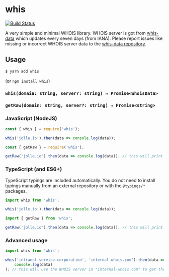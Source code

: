 # whis

[![Build Status](https://travis-ci.org/jolle/whis.svg?branch=master)](https://travis-ci.org/jolle/whis)

A very simple and minimal WHOIS library. WHOIS server is got from [whis-data](https://yarnpkg.com/en/package/whis-data) which updates every seven days (from IANA). Please report issues like missing or incorrect WHOIS server data to the [whis-data repository](https://github.com/jolle/whis-data).

## Usage

```sh
$ yarn add whis
```

(or `npm install whis`)

### `whis(domain: string, server?: string) ⇒ Promise<WhoisData>`

### `getRaw(domain: string, server?: string) ⇒ Promise<string>`

### JavaScript (NodeJS)

```js
const { whis } = require('whis');

whis('jolle.io').then(data => console.log(data));
```

```js
const { getRaw } = require('whis');

getRaw('jolle.io').then(data => console.log(data)); // this will print the raw WHOIS response
```

### TypeScript (and ES6+)

TypeScript typings are included automatically. You do not need to install typings manually from an external repository or with the `@typings/*` packages.

```ts
import whis from 'whis';

whis('jolle.io').then(data => console.log(data));
```

```ts
import { getRaw } from 'whis';

getRaw('jolle.io').then(data => console.log(data)); // this will print the raw WHOIS response
```

### Advanced usage

```ts
import whis from 'whis';

whis('intranet-service.corporation', 'internal-whois.com').then(data =>
    console.log(data)
); // this will use the WHOIS server in "internal-whois.com" to get the data about `intranet-service.corporation`.
```
